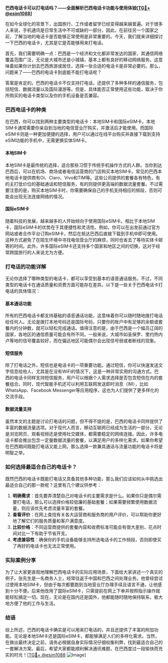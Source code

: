 **巴西电话卡可以打电话吗？——全面解析巴西电话卡功能与使用体验[[TG💪+ @esim1088](https://t.me/s/esim1088)]**

在如今全球化的背景下，出国旅行、工作或者留学已经变得越来越普遍。对于很多人来说，手机通讯是日常生活中不可或缺的一部分，因此，在前往另一个国家之前，了解当地的电话卡是否能够正常使用是非常重要的。今天，我们就来详细探讨一下巴西的电话卡，尤其是它是否能够用来打电话。

首先，我们需要明确一点：巴西是一个经济和文化都非常发达的国家，其通信网络覆盖范围广泛，无论是大城市还是小城镇，基本上都有良好的移动网络服务。这意味着如果你计划去巴西旅游或居住，选择一张合适的电话卡是非常必要的。那么，问题来了——巴西的电话卡到底能不能打电话呢？

答案是肯定的。巴西的电话卡不仅支持打电话，还提供了多种多样的通信服务，包括短信、数据流量以及国际漫游等。但是，具体能否正常使用这些功能，取决于你所购买的电话卡类型以及你的手机设备是否兼容。

### 巴西电话卡的种类

在巴西，你可以找到两种主要类型的电话卡：本地SIM卡和国际eSIM卡。本地SIM卡通常需要你亲自到当地的电信营业厅购买，并激活后才能使用。而国际eSIM卡则是一种更加便捷的选择，用户可以通过在线平台购买并直接下载到支持eSIM功能的手机中，无需更换实体SIM卡。

#### 本地SIM卡

本地SIM卡是最传统的选择，适合那些习惯于传统手机操作方式的人群。当你到达巴西后，可以在机场、商场或者电信运营商的门店购买本地SIM卡。常见的巴西本地电话卡提供商有Oi、Claro、Vivo和TIM等。这些公司提供的套餐各有特色，有的主打低价位的基础通话和短信服务，有的则提供更高端的数据流量套餐。不过需要注意的是，购买本地SIM卡时，你需要确保自己的手机支持相应的频段，否则可能会出现无法连接网络的情况。

#### 国际eSIM卡

随着科技的发展，越来越多的人开始倾向于使用国际eSIM卡。相比于本地SIM卡，国际eSIM卡的优势在于其便捷性和灵活性。例如，你可以在出发前通过官方网站或者合作平台订购eSIM卡，然后在抵达巴西后直接下载到手机中即可使用。这种方式避免了在陌生环境中寻找电信营业厅的麻烦，同时也省去了等待实体卡邮寄的时间。此外，许多国际eSIM卡还支持多个国家和地区之间的切换，这对于经常跨国旅行的人来说尤为方便。

### 打电话的功能详解

无论你选择了哪种类型的电话卡，都可以享受到基本的语音通话服务。不过，不同类型的电话卡在通话质量和资费方面可能存在差异。以下是一些关于巴西电话卡打电话的具体情况：

#### 基本通话功能

所有的巴西电话卡都支持基础的语音通话功能，这意味着你可以随时随地拨打电话给任何人。无论是拨打本地号码还是国际号码，只要你的账户中有足够的余额或套餐内的分钟数，就可以轻松完成通话。值得注意的是，由于巴西是一个幅员辽阔的国家，各地区的通信质量可能会有所不同。一般来说，大城市如圣保罗、里约热内卢等地的信号覆盖较好，而在偏远地区可能偶尔会出现信号弱或者断线的现象。

#### 短信服务

除了打电话之外，短信也是电话卡的一项重要功能。通过短信，你可以快速发送文字信息给他人，尤其是在没有WiFi的情况下，这是一种非常实用的沟通方式。巴西的电话卡同样支持短信服务，用户可以根据个人需求选择是否包含短信在内的套餐组合。同时，现代智能手机还可以利用互联网发送即时消息（IM），比如WhatsApp、Facebook Messenger等应用程序，这也为人们提供了更多样化的交流手段。

#### 数据流量支持

虽然本文的主题是讨论打电话的问题，但不得不提的是，巴西的电话卡同样提供了丰富的数据流量选项。对于现代人而言，移动互联网已经成为生活的一部分，无论是浏览网页、观看视频还是使用社交媒体，都需要稳定的网络连接。因此，许多电话卡都会推出包含一定量数据流量的套餐，以满足用户的多样化需求。如果你希望在巴西期间既能打电话又能上网，那么选择一款兼具通话与流量功能的电话卡将是明智之举。

### 如何选择最适合自己的电话卡？

既然巴西的电话卡既能打电话又具备其他多种功能，那么我们应该如何从中挑选出最适合自己的那一款呢？这里有几个建议供参考：

1. **明确需求**：首先要弄清楚自己对电话卡的主要需求是什么。如果你只是偶尔需要打电话，那么可以选择价格较低廉的基础套餐；如果需要频繁使用数据流量，则应该优先考虑流量丰富的套餐。
2. **查看评价**：在网上查找有关各大运营商和服务商的用户评价，可以帮助你更好地了解它们的服务质量和客户满意度。
3. **比较价格**：不同运营商提供的套餐内容和收费标准可能会有很大差别，花点时间对比一下有助于节省开支。
4. **考虑兼容性**：确保你的手机设备能够支持所选电话卡的工作频段，否则即使买了再好的电话卡也无法正常使用。

### 实际案例分享

为了让大家更直观地理解巴西电话卡的实际应用场景，下面给大家讲述一个真实的例子。张先生是一名商务人士，经常往返于中国和巴西之间处理业务。他曾经尝试过使用本地SIM卡，但由于每次都要跑到当地营业厅办理手续且语言不通，让他感到十分不便。后来他改用了国际eSIM卡，只需提前在网上下单并按照指示操作就能轻松搞定一切。现在，无论是在国内还是国外，他都能随时随地保持联系，极大地方便了他的工作与生活。

### 结语

综上所述，巴西的电话卡确实是可以用来打电话的，并且还提供了丰富的附加功能。无论是本地SIM卡还是国际eSIM卡，都能够满足人们的多样化需求。当然，在做出最终决定之前，请务必根据自身实际情况仔细权衡利弊，找到最适合自己的一套解决方案。最后，希望大家都能顺利解决通讯难题，在巴西度过一段愉快而充实的时光！[[TG💪+ @esim1088](https://t.me/s/esim1088) ![Image](https://i.postimg.cc/4NQfJmqS/Snipaste-2025-05-13-00-14-12.png)]
